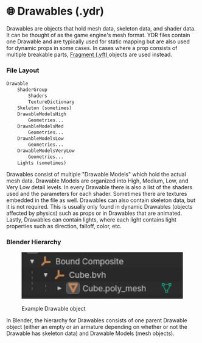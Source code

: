 # 🌐 Drawables (.ydr)

Drawables are objects that hold mesh data, skeleton data, and shader data. It can be thought of as the game engine's mesh format. YDR files contain one Drawable and are typically used for static mapping but are also used for dynamic props in some cases. In cases where a prop consists of multiple breakable parts, [Fragment (.yft) ](../fragments.yft/)objects are used instead.

### File Layout

```
Drawable
    ShaderGroup
        Shaders
        TextureDictionary
    Skeleton (sometimes)
    DrawableModelsHigh
        Geometries...
    DrawableModelsMed
        Geometries...
    DrawableModelsLow
        Geometries...
    DrawableModelsVeryLow
        Geometries...
    Lights (sometimes)
```

Drawables consist of multiple "Drawable Models" which hold the actual mesh data. Drawable Models are organized into High, Medium, Low, and Very Low detail levels. In every Drawable there is also a list of the shaders used and the parameters for each shader. Sometimes there are textures embedded in the file as well. Drawables can also contain skeleton data, but it is not required. This is usually only found in dynamic Drawables (objects affected by physics) such as props or in Drawables that are animated. Lastly, Drawables can contain lights, where each light contains light properties such as direction, falloff, color, etc.

### Blender Hierarchy

<div align="left" data-full-width="false">

<figure><img src="../../.gitbook/assets/image (18).png" alt="" width="453"><figcaption><p>Example Drawable object</p></figcaption></figure>

</div>

In Blender, the hierarchy for Drawables consists of one parent Drawable object (either an empty or an armature depending on whether or not the Drawable has skeleton data) and Drawable Models (mesh objects).
